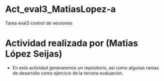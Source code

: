# Act_eval3_MatiasLopez-a
Tarea eval3 control de versiones
# Actividad realizada por (Matias López Seijas)

* En esta actividad generaremos un repositorio, así como algunas ramas de desarrollo como ejercicio de la tercera evaluación.


